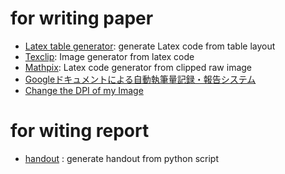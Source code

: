 
# for writing paper
- [Latex table generator](http://www.tablesgenerator.com/): generate Latex code from table layout
- [Texclip](https://texclip.marutank.net/): Image generator from latex code
- [Mathpix](https://mathpix.com/): Latex code generator from clipped raw image 
- [Googleドキュメントによる自動執筆量記録・報告システム](https://kunisatolab.github.io/main/how-to-google-doc.html)  
- [Change the DPI of my Image](https://convert.town/image-dpi)  

# for witing report
- [handout](https://github.com/danijar/handout) : generate handout from python script  
